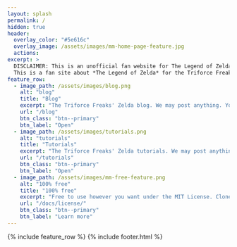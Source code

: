 ```yaml
---
layout: splash
permalink: /
hidden: true
header:
  overlay_color: "#5e616c"
  overlay_image: /assets/images/mm-home-page-feature.jpg
  actions:
excerpt: >
  DISCLAIMER: This is an unofficial fan website for The Legend of Zelda called "The Triforce Freaks". This website is not endorsed in any way by © Nintendo, nor does it have any affiliation with it. All Zelda pictures, characters, and related materials are © Nintendo.<br /><br />
  This is a fan site about *The Legend of Zelda* for the Triforce Freaks. The Triforce Freaks are a group of Zelda fans.<br />
feature_row:
  - image_path: /assets/images/blog.png
    alt: "blog"
    title: "Blog"
    excerpt: "The Triforce Freaks' Zelda blog. We may post anything. You never know!"
    url: "/blog"
    btn_class: "btn--primary"
    btn_label: "Open"
  - image_path: /assets/images/tutorials.png
    alt: "tutorials"
    title: "Tutorials"
    excerpt: "The Triforce Freaks' Zelda tutorials. We may post anything. You never know!"
    url: "/tutorials"
    btn_class: "btn--primary"
    btn_label: "Open"
  - image_path: /assets/images/mm-free-feature.png
    alt: "100% free"
    title: "100% free"
    excerpt: "Free to use however you want under the MIT License. Clone it, fork it, customize it... whatever!"
    url: "/docs/license/"
    btn_class: "btn--primary"
    btn_label: "Learn more"      
---
```


{% include feature_row %}
{% include footer.html %}
